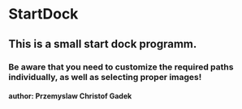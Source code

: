 # StartDock

## This is a small start dock programm. 

### Be aware that you need to customize the required paths individually, as well as selecting proper images!

#### author: Przemyslaw Christof Gadek
